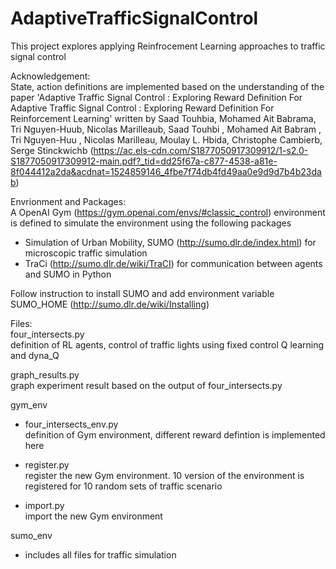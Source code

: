 # AdaptiveTrafficSignalControl
This project explores applying Reinfrocement Learning approaches to traffic signal control

Acknowledgement:<br />
State, action definitions are implemented based on the understanding of the paper 'Adaptive Traffic Signal Control : Exploring Reward Definition For Adaptive Traffic Signal Control : Exploring Reward Definition For Reinforcement Learning' written by Saad Touhbia, Mohamed Ait Babrama, Tri Nguyen-Huub, Nicolas Marilleaub, Saad Touhbi , Mohamed Ait Babram , Tri Nguyen-Huu , Nicolas Marilleau, Moulay L. Hbida, Christophe Cambierb, Serge Stinckwichb (https://ac.els-cdn.com/S1877050917309912/1-s2.0-S1877050917309912-main.pdf?_tid=dd25f67a-c877-4538-a81e-8f044412a2da&acdnat=1524859146_4fbe7f74db4fd49aa0e9d9d7b4b23dab)

Envrionment and Packages:<br />
A OpenAI Gym (https://gym.openai.com/envs/#classic_control) environment is defined to simulate the environment using the following packages
  - Simulation of Urban Mobility, SUMO (http://sumo.dlr.de/index.html) for microscopic traffic simulation
  - TraCi (http://sumo.dlr.de/wiki/TraCI) for communication between agents and SUMO in Python

Follow instruction to install SUMO and add environment variable SUMO_HOME (http://sumo.dlr.de/wiki/Installing)

Files:<br />
four_intersects.py<br />
definition of RL agents, control of traffic lights using fixed control Q learning and dyna_Q

graph_results.py<br />
graph experiment result based on the output of four_intersects.py

gym_env
  - four_intersects_env.py<br />
  definition of Gym environment, different reward defintion is implemented here

  - register.py<br />
  register the new Gym environment. 10 version of the environment is registered for 10 random sets of traffic  scenario

  - import.py<br />
  import the new Gym environment

sumo_env
  - includes all files for traffic simulation

